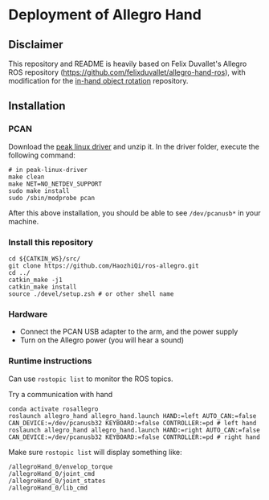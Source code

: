 # Deployment of Allegro Hand

## Disclaimer

This repository and README is heavily based on Felix Duvallet's Allegro ROS repository (https://github.com/felixduvallet/allegro-hand-ros), with modification for the [in-hand object rotation](https://github.com/HaozhiQi/hora) repository.

## Installation

### PCAN

Download the [peak linux driver](http://www.peak-system.com/fileadmin/media/linux/index.htm#download) and unzip it. In the driver folder, execute the following command:
```
# in peak-linux-driver
make clean
make NET=NO_NETDEV_SUPPORT
sudo make install
sudo /sbin/modprobe pcan
```
After this above installation, you should be able to see `/dev/pcanusb*` in your machine.

### Install this repository

```
cd ${CATKIN_WS}/src/
git clone https://github.com/HaozhiQi/ros-allegro.git
cd ../
catkin_make -j1
catkin_make install
source ./devel/setup.zsh # or other shell name
```

### Hardware 
- Connect the PCAN USB adapter to the arm, and the power supply 
- Turn on the Allegro power (you will hear a sound)

### Runtime instructions

Can use `rostopic list` to monitor the ROS topics.

Try a communication with hand
```
conda activate rosallegro
roslaunch allegro_hand allegro_hand.launch HAND:=left AUTO_CAN:=false CAN_DEVICE:=/dev/pcanusb32 KEYBOARD:=false CONTROLLER:=pd # left hand
roslaunch allegro_hand allegro_hand.launch HAND:=right AUTO_CAN:=false CAN_DEVICE:=/dev/pcanusb32 KEYBOARD:=false CONTROLLER:=pd # right hand

```

Make sure `rostopic list` will display something like:
```shell
/allegroHand_0/envelop_torque
/allegroHand_0/joint_cmd
/allegroHand_0/joint_states
/allegroHand_0/lib_cmd
```